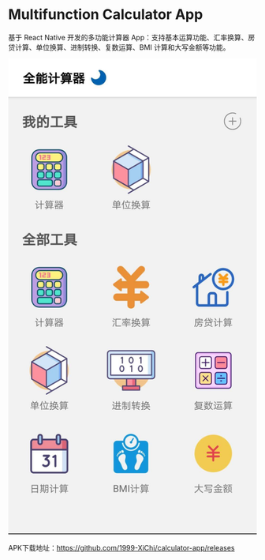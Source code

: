 # Multifunction Calculator App

基于 React Native 开发的多功能计算器 App：支持基本运算功能、汇率换算、房贷计算、单位换算、进制转换、复数运算、BMI 计算和大写金额等功能。

![dashboard](./screenshot/dashboard.jpg)

APK下载地址：https://github.com/1999-XiChi/calculator-app/releases
